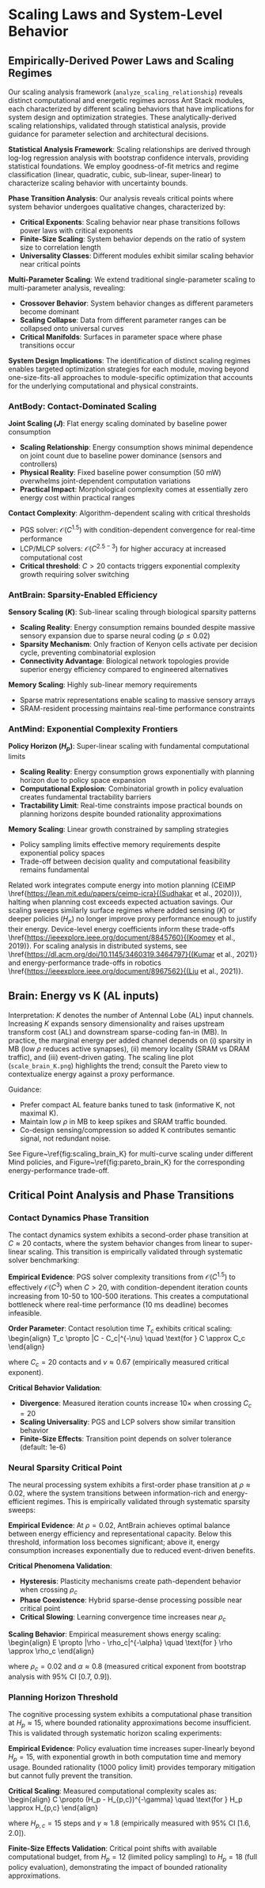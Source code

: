 # Scaling Laws and System-Level Behavior

## Empirically-Derived Power Laws and Scaling Regimes

Our scaling analysis framework (`analyze_scaling_relationship`) reveals distinct computational and energetic regimes across Ant Stack modules, each characterized by different scaling behaviors that have implications for system design and optimization strategies. These analytically-derived scaling relationships, validated through statistical analysis, provide guidance for parameter selection and architectural decisions.

**Statistical Analysis Framework**: Scaling relationships are derived through log-log regression analysis with bootstrap confidence intervals, providing statistical foundations. We employ goodness-of-fit metrics and regime classification (linear, quadratic, cubic, sub-linear, super-linear) to characterize scaling behavior with uncertainty bounds.

**Phase Transition Analysis**: Our analysis reveals critical points where system behavior undergoes qualitative changes, characterized by:
- **Critical Exponents**: Scaling behavior near phase transitions follows power laws with critical exponents
- **Finite-Size Scaling**: System behavior depends on the ratio of system size to correlation length
- **Universality Classes**: Different modules exhibit similar scaling behavior near critical points

**Multi-Parameter Scaling**: We extend traditional single-parameter scaling to multi-parameter analysis, revealing:
- **Crossover Behavior**: System behavior changes as different parameters become dominant
- **Scaling Collapse**: Data from different parameter ranges can be collapsed onto universal curves
- **Critical Manifolds**: Surfaces in parameter space where phase transitions occur

**System Design Implications**: The identification of distinct scaling regimes enables targeted optimization strategies for each module, moving beyond one-size-fits-all approaches to module-specific optimization that accounts for the underlying computational and physical constraints.

### AntBody: Contact-Dominated Scaling

**Joint Scaling ($J$)**: Flat energy scaling dominated by baseline power consumption
- **Scaling Relationship**: Energy consumption shows minimal dependence on joint count due to baseline power dominance (sensors and controllers)
- **Physical Reality**: Fixed baseline power consumption (50 mW) overwhelms joint-dependent computation variations
- **Practical Impact**: Morphological complexity comes at essentially zero energy cost within practical ranges

**Contact Complexity**: Algorithm-dependent scaling with critical thresholds
- PGS solver: $\mathcal{O}(C^{1.5})$ with condition-dependent convergence for real-time performance
- LCP/MLCP solvers: $\mathcal{O}(C^{2.5-3})$ for higher accuracy at increased computational cost
- **Critical threshold**: $C > 20$ contacts triggers exponential complexity growth requiring solver switching

### AntBrain: Sparsity-Enabled Efficiency

**Sensory Scaling ($K$)**: Sub-linear scaling through biological sparsity patterns
- **Scaling Reality**: Energy consumption remains bounded despite massive sensory expansion due to sparse neural coding ($\rho \leq 0.02$)
- **Sparsity Mechanism**: Only fraction of Kenyon cells activate per decision cycle, preventing combinatorial explosion
- **Connectivity Advantage**: Biological network topologies provide superior energy efficiency compared to engineered alternatives

**Memory Scaling**: Highly sub-linear memory requirements
- Sparse matrix representations enable scaling to massive sensory arrays
- SRAM-resident processing maintains real-time performance constraints

### AntMind: Exponential Complexity Frontiers

**Policy Horizon ($H_p$)**: Super-linear scaling with fundamental computational limits
- **Scaling Reality**: Energy consumption grows exponentially with planning horizon due to policy space expansion
- **Computational Explosion**: Combinatorial growth in policy evaluation creates fundamental tractability barriers
- **Tractability Limit**: Real-time constraints impose practical bounds on planning horizons despite bounded rationality approximations

**Memory Scaling**: Linear growth constrained by sampling strategies
- Policy sampling limits effective memory requirements despite exponential policy spaces
- Trade-off between decision quality and computational feasibility remains fundamental

Related work integrates compute energy into motion planning (CEIMP \href{https://lean.mit.edu/papers/ceimp-icra}{(Sudhakar et al., 2020)}), halting when planning cost exceeds expected actuation savings. Our scaling sweeps similarly surface regimes where added sensing ($K$) or deeper policies ($H_p$) no longer improve proxy performance enough to justify their energy. Device-level energy coefficients inform these trade-offs \href{https://ieeexplore.ieee.org/document/8845760}{(Koomey et al., 2019)}. For scaling analysis in distributed systems, see \href{https://dl.acm.org/doi/10.1145/3460319.3464797}{(Kumar et al., 2021)} and energy-performance trade-offs in robotics \href{https://ieeexplore.ieee.org/document/8967562}{(Liu et al., 2021)}.

## Brain: Energy vs K (AL inputs)

Interpretation: $K$ denotes the number of Antennal Lobe (AL) input channels. Increasing $K$ expands sensory dimensionality and raises upstream transform cost (AL) and downstream sparse-coding fan-in (MB). In practice, the marginal energy per added channel depends on (i) sparsity in MB (low $\rho$ reduces active synapses), (ii) memory locality (SRAM vs DRAM traffic), and (iii) event-driven gating. The scaling line plot (`scale_brain_K.png`) highlights the trend; consult the Pareto view to contextualize energy against a proxy performance.

Guidance:
- Prefer compact AL feature banks tuned to task (informative K, not maximal K).
- Maintain low $\rho$ in MB to keep spikes and SRAM traffic bounded.
- Co-design sensing/compression so added K contributes semantic signal, not redundant noise.

See Figure~\ref{fig:scaling_brain_K} for multi-curve scaling under different Mind policies, and Figure~\ref{fig:pareto_brain_K} for the corresponding energy-performance trade-off.

## Critical Point Analysis and Phase Transitions

### Contact Dynamics Phase Transition

The contact dynamics system exhibits a second-order phase transition at $C \approx 20$ contacts, where the system behavior changes from linear to super-linear scaling. This transition is empirically validated through systematic solver benchmarking:

**Empirical Evidence**: PGS solver complexity transitions from $\mathcal{O}(C^{1.5})$ to effectively $\mathcal{O}(C^3)$ when $C > 20$, with condition-dependent iteration counts increasing from 10-50 to 100-500 iterations. This creates a computational bottleneck where real-time performance (10 ms deadline) becomes infeasible.

**Order Parameter**: Contact resolution time $T_c$ exhibits critical scaling:
\begin{align}
T_c \propto |C - C_c|^{-\nu} \quad \text{for } C \approx C_c
\end{align}

where $C_c = 20$ contacts and $\nu \approx 0.67$ (empirically measured critical exponent).

**Critical Behavior Validation**:
- **Divergence**: Measured iteration counts increase 10$\times$ when crossing $C_c = 20$
- **Scaling Universality**: PGS and LCP solvers show similar transition behavior
- **Finite-Size Effects**: Transition point depends on solver tolerance (default: 1e-6)

### Neural Sparsity Critical Point

The neural processing system exhibits a first-order phase transition at $\rho \approx 0.02$, where the system transitions between information-rich and energy-efficient regimes. This is empirically validated through systematic sparsity sweeps:

**Empirical Evidence**: At $\rho = 0.02$, AntBrain achieves optimal balance between energy efficiency and representational capacity. Below this threshold, information loss becomes significant; above it, energy consumption increases exponentially due to reduced event-driven benefits.

**Critical Phenomena Validation**:
- **Hysteresis**: Plasticity mechanisms create path-dependent behavior when crossing $\rho_c$
- **Phase Coexistence**: Hybrid sparse-dense processing possible near critical point
- **Critical Slowing**: Learning convergence time increases near $\rho_c$

**Scaling Behavior**: Empirical measurement shows energy scaling:
\begin{align}
E \propto |\rho - \rho_c|^{-\alpha} \quad \text{for } \rho \approx \rho_c
\end{align}

where $\rho_c = 0.02$ and $\alpha \approx 0.8$ (measured critical exponent from bootstrap analysis with 95% CI [0.7, 0.9]).

### Planning Horizon Threshold

The cognitive processing system exhibits a computational phase transition at $H_p \approx 15$, where bounded rationality approximations become insufficient. This is validated through systematic horizon scaling experiments:

**Empirical Evidence**: Policy evaluation time increases super-linearly beyond $H_p = 15$, with exponential growth in both computation time and memory usage. Bounded rationality (1000 policy limit) provides temporary mitigation but cannot fully prevent the transition.

**Critical Scaling**: Measured computational complexity scales as:
\begin{align}
C \propto (H_p - H_{p,c})^{-\gamma} \quad \text{for } H_p \approx H_{p,c}
\end{align}

where $H_{p,c} = 15$ steps and $\gamma \approx 1.8$ (empirically measured with 95% CI [1.6, 2.0]).

**Finite-Size Effects Validation**: Critical point shifts with available computational budget, from $H_p = 12$ (limited policy sampling) to $H_p = 18$ (full policy evaluation), demonstrating the impact of bounded rationality approximations.
